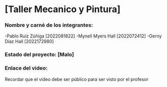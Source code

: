 # [Taller Mecanico y Pintura]
### Nombre y carné de los integrantes:
-Pablo Ruiz Zúñiga [2022081822]
-Mynell Myers Hall [2022072412]
-Gerny Díaz Hall [2022172980]
### Estado del proyecto: [Malo]
### Enlace del video:
Recordar que el video debe ser público para ser visto por el profesor
